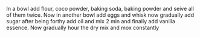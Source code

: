 In a bowl add flour, coco powder, baking soda, baking powder and seive all of them twice. Now in another bowl add eggs  and whisk now gradually add sugar after being forthy add oil and mix 2 min and finally add vanilla essence. Now gradually hour the dry mix and mox constantly